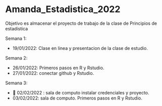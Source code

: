 # Amanda_Estadistica_2022
Objetivo es almacenar el proyecto de trabajo de la clase de Principios de estadística

Semana 1:
+ 19/01/2022: Clase en linea y presentacion de la clase de estudio. 

Semana 2: 
+ 26/01/2022: Primeros pasos en R y Rstudio.
+ 27/01/2022: conectar github y Rstudio.

Semana 3:
+ :dart: 02/02/2022 : sala de computo instalar credenciales y proyecto.
+ 03/02/2022: sala de computo. Primeros pasos en R y Rstudio.